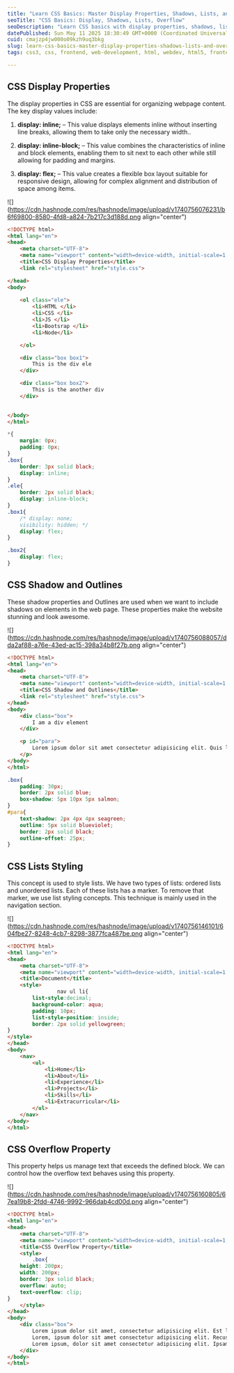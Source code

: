 ```yaml
---
title: "Learn CSS Basics: Master Display Properties, Shadows, Lists, and Overflow"
seoTitle: "CSS Basics: Display, Shadows, Lists, Overflow"
seoDescription: "Learn CSS basics with display properties, shadows, list styling, and managing overflow text to enhance your web design skills"
datePublished: Sun May 11 2025 18:30:49 GMT+0000 (Coordinated Universal Time)
cuid: cmajzp4jw000o09kzh9uq3bkg
slug: learn-css-basics-master-display-properties-shadows-lists-and-overflow
tags: css3, css, frontend, web-development, html, webdev, html5, frontend-development

---
```


## CSS Display Properties

The display properties in CSS are essential for organizing webpage content. The key display values include:

1. **display: inline;** – This value displays elements inline without inserting line breaks, allowing them to take only the necessary width..
    
2. **display: inline-block;** – This value combines the characteristics of inline and block elements, enabling them to sit next to each other while still allowing for padding and margins.
    
3. **display: flex;** – This value creates a flexible box layout suitable for responsive design, allowing for complex alignment and distribution of space among items.
    

![](https://cdn.hashnode.com/res/hashnode/image/upload/v1740756076231/b6f69800-8580-4fd8-a824-7b217c3d188d.png align="center")

```html
<!DOCTYPE html>
<html lang="en">
<head>
    <meta charset="UTF-8">
    <meta name="viewport" content="width=device-width, initial-scale=1.0">
    <title>CSS Display Properties</title>
    <link rel="stylesheet" href="style.css">

</head>
<body>
    
    <ol class="ele">
        <li>HTML </li>
        <li>CSS </li>
        <li>JS </li>
        <li>Bootsrap </li>
        <li>Node</li>

    </ol>

    <div class="box box1">
        This is the div ele
    </div>

    <div class="box box2">
        This is the another div 
    </div>

    
</body>
</html>
```

```css
*{
    margin: 0px;
    padding: 0px;
}
.box{    
    border: 3px solid black;
    display: inline;
}
.ele{
    border: 2px solid black;
    display: inline-block;
}
.box1{
    /* display: none;
    visibility: hidden; */
    display: flex;
}

.box2{
    display: flex;
}
```

## CSS Shadow and Outlines

These shadow properties and Outlines are used when we want to include shadows on elements in the web page. These properties make the website stunning and look awesome.

![](https://cdn.hashnode.com/res/hashnode/image/upload/v1740756088057/dda2af88-a76e-43ed-ac15-398a34b8f27b.png align="center")

```html
<!DOCTYPE html>
<html lang="en">
<head>
    <meta charset="UTF-8">
    <meta name="viewport" content="width=device-width, initial-scale=1.0">
    <title>CSS Shadow and Outlines</title>
    <link rel="stylesheet" href="style.css">
</head>
<body>
    <div class="box">
        I am a div element
    </div>

    <p id="para">
        Lorem ipsum dolor sit amet consectetur adipisicing elit. Quis laboriosam adipisci nemo, quasi sapiente porro, eveniet labore incidunt hic itaque rem repudiandae maxime, quas unde sint? Esse dolor quaerat repellat cum velit?
    </p>
</body>
</html>
```

```css
.box{
    padding: 30px;
    border: 2px solid blue;
    box-shadow: 5px 10px 5px salmon;
}
#para{
    text-shadow: 2px 4px 4px seagreen;
    outline: 5px solid blueviolet;
    border: 2px solid black;
    outline-offset: 25px;
}
```

## CSS Lists Styling

This concept is used to style lists. We have two types of lists: ordered lists and unordered lists. Each of these lists has a marker. To remove that marker, we use list styling concepts. This technique is mainly used in the navigation section.

![](https://cdn.hashnode.com/res/hashnode/image/upload/v1740756146101/604fbe27-8248-4cb7-8298-3877fca487be.png align="center")

```html
<!DOCTYPE html>
<html lang="en">
<head>
    <meta charset="UTF-8">
    <meta name="viewport" content="width=device-width, initial-scale=1.0">
    <title>Document</title>
    <style>
			    nav ul li{
	    list-style:decimal;
	    background-color: aqua;
	    padding: 10px;
	    list-style-position: inside;
	    border: 2px solid yellowgreen;
}   
</style>
</head>
<body>
    <nav>
        <ul>
            <li>Home</li>
            <li>About</li>
            <li>Experience</li>
            <li>Projects</li>
            <li>Skills</li>
            <li>Extracurricular</li>
        </ul>
    </nav>
</body>
</html>
```

## CSS Overflow Property

This property helps us manage text that exceeds the defined block. We can control how the overflow text behaves using this property.

![](https://cdn.hashnode.com/res/hashnode/image/upload/v1740756160805/67ea19b8-2fdd-4746-9992-966dab4cd00d.png align="center")

```html
<!DOCTYPE html>
<html lang="en">
<head>
    <meta charset="UTF-8">
    <meta name="viewport" content="width=device-width, initial-scale=1.0">
    <title>CSS OverFlow Property</title>
    <style>
	    .box{
    height: 200px;
    width: 200px;
    border: 3px solid black;
    overflow: auto;
    text-overflow: clip;
}
    </style>
</head>
<body>
    <div class="box">
        Lorem ipsum dolor sit amet, consectetur adipisicing elit. Est libero magni dolorum dignissimos alias, commodi error adipisci tenetur quibusdam hic officia optio ducimus unde quas eos, quis expedita quos aspernatur quam nihil cumque perspiciatis consectetur voluptatem voluptatum. Voluptatem laborum adipisci delectus. Suscipit dolore laborum recusandae.
        Lorem, ipsum dolor sit amet consectetur adipisicing elit. Recusandae maxime cupiditate voluptatum nulla, esse ipsum nostrum libero laborum explicabo. Commodi, veritatis? Veritatis temporibus molestiae minus et similique minima nam! Nisi.
        Lorem ipsum, dolor sit amet consectetur adipisicing elit. Ipsam, magni pariatur repudiandae similique aut suscipit odio in fugiat explicabo molestias quod laudantium iusto minus, aspernatur optio voluptatem voluptatum. Consequatur, eveniet?
    </div>
</body>
</html>
```